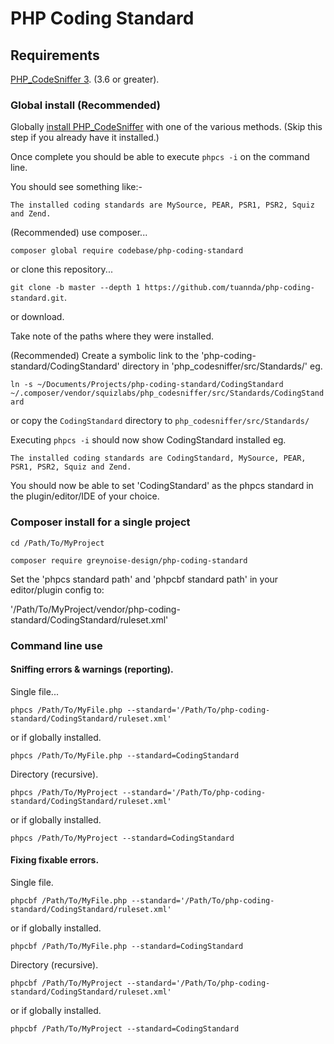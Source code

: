 # PHP Coding Standard
## Requirements

[PHP_CodeSniffer 3](https://github.com/squizlabs/PHP_CodeSniffer). (3.6 or greater).

### Global install (Recommended)

Globally [install PHP_CodeSniffer](https://github.com/squizlabs/PHP_CodeSniffer/blob/master/README.md) with one of the various methods. (Skip this step if you already have it installed.)

Once complete you should be able to execute `phpcs -i` on the command line.

You should see something like:-

`The installed coding standards are MySource, PEAR, PSR1, PSR2, Squiz and Zend.`

(Recommended) use composer...

`composer global require codebase/php-coding-standard`

or clone this repository...

`git clone -b master --depth 1 https://github.com/tuannda/php-coding-standard.git`.

or download.

Take note of the paths where they were installed.

(Recommended) Create a symbolic link to the 'php-coding-standard/CodingStandard' directory in 'php_codesniffer/src/Standards/' eg. 

`ln -s ~/Documents/Projects/php-coding-standard/CodingStandard ~/.composer/vendor/squizlabs/php_codesniffer/src/Standards/CodingStandard`

or copy the `CodingStandard` directory to `php_codesniffer/src/Standards/`

Executing `phpcs -i` should now show CodingStandard installed eg.

`The installed coding standards are CodingStandard, MySource, PEAR, PSR1, PSR2, Squiz and Zend.`

You should now be able to set 'CodingStandard' as the phpcs standard in the plugin/editor/IDE of your choice.

### Composer install for a single project

`cd /Path/To/MyProject`  

`composer require greynoise-design/php-coding-standard`  

Set the 'phpcs standard path' and 'phpcbf standard path' in your editor/plugin config to:

'/Path/To/MyProject/vendor/php-coding-standard/CodingStandard/ruleset.xml'

### Command line use

#### Sniffing errors & warnings (reporting).

Single file...

`phpcs /Path/To/MyFile.php --standard='/Path/To/php-coding-standard/CodingStandard/ruleset.xml'`

or if globally installed.

`phpcs /Path/To/MyFile.php --standard=CodingStandard`

Directory (recursive).

`phpcs /Path/To/MyProject --standard='/Path/To/php-coding-standard/CodingStandard/ruleset.xml'`

or if globally installed.

`phpcs /Path/To/MyProject --standard=CodingStandard`

#### Fixing fixable errors.

Single file.

`phpcbf /Path/To/MyFile.php --standard='/Path/To/php-coding-standard/CodingStandard/ruleset.xml'`

or if globally installed.

`phpcbf /Path/To/MyFile.php --standard=CodingStandard`

Directory (recursive).

`phpcbf /Path/To/MyProject --standard='/Path/To/php-coding-standard/CodingStandard/ruleset.xml'`

or if globally installed.

`phpcbf /Path/To/MyProject --standard=CodingStandard`